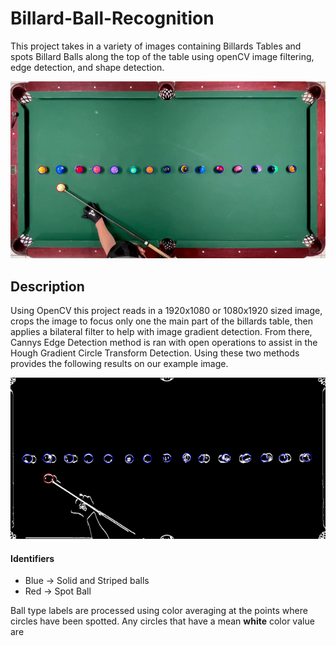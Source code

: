 # Billard-Ball-Recognition
This project takes in a variety of images containing Billards Tables and spots Billard Balls along the top of the table using openCV image filtering, edge detection, and shape detection.

![process](https://github.com/GravityGravity/Billard-Ball-Recognition/blob/main/ImageExamples/DetectedExample.png)

## Description
Using OpenCV this project reads in a 1920x1080 or 1080x1920 sized image, crops the image to focus only one the main part of the billards table, then applies a bilateral filter to help with image gradient detection.
From there, Cannys Edge Detection method is ran with open operations to assist in the Hough Gradient Circle Transform Detection.  Using these two methods provides the following results on our example image.

![edges + circles](https://github.com/GravityGravity/Billard-Ball-Recognition/blob/main/ImageExamples/EdgeExample.png)

#### Identifiers
  - Blue -> Solid and Striped balls
  - Red -> Spot Ball

Ball type labels are processed using color averaging at the points where circles have been spotted.  Any circles that have a mean **white** color value are 
